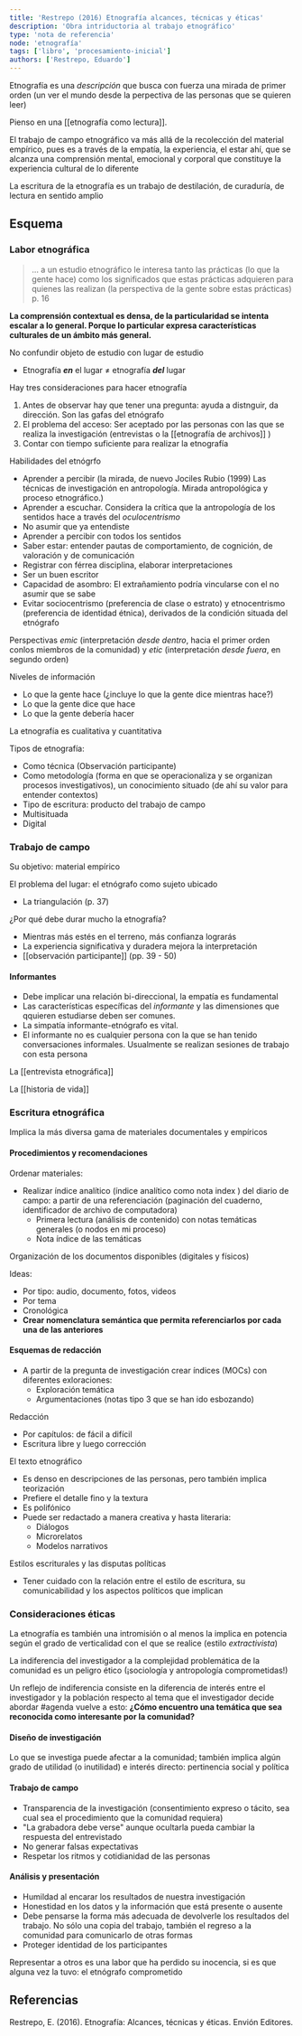 ```yaml
---
title: 'Restrepo (2016) Etnografía alcances, técnicas y éticas'
description: 'Obra intriductoria al trabajo etnográfico'
type: 'nota de referencia'
node: 'etnografía'
tags: ['libro', 'procesamiento-inicial']
authors: ['Restrepo, Eduardo']
---
```


Etnografía es una *descripción* que busca con fuerza una mirada de primer orden (un ver el mundo desde la perpectiva de las personas que se quieren leer)

Pienso en una [[etnografía como lectura]].

El trabajo de campo etnográfico va más allá de la recolección del material empírico, pues es a través de la empatía, la experiencia, el estar ahí, que se alcanza una comprensión mental, emocional y corporal que constituye la experiencia cultural de lo diferente

La escritura de la etnografía es un trabajo de destilación, de curaduría, de lectura en sentido amplio

## Esquema

### Labor etnográfica
> ... a un estudio etnográfico le interesa tanto las prácticas (lo que la gente hace) como los significados que estas prácticas adquieren para quienes las realizan (la perspectiva de la gente sobre estas prácticas) p. 16

**La comprensión contextual es densa, de la particularidad se intenta escalar a lo general. Porque lo particular expresa características culturales de un ámbito más general.**

No confundir objeto de estudio con lugar de estudio

- Etnografía ***en*** el lugar ≠ etnografía ***del*** lugar

Hay tres consideraciones para hacer etnografía

1. Antes de observar hay que tener una pregunta: ayuda a distnguir, da dirección. Son las gafas del etnógrafo
2. El problema del acceso: Ser aceptado por las personas con las que se realiza la investigación (entrevistas o la [[etnografía de archivos]] )
3. Contar con tiempo suficiente para realizar la etnografía


Habilidades del etnógrfo

- Aprender a percibir (la mirada, de nuevo Jociles Rubio (1999)  Las técnicas de investigación en antropología. Mirada antropológica y proceso etnográfico.)
- Aprender a escuchar. Considera la crítica que la antropología de los sentidos hace a través del *oculocentrismo*
- No asumir que ya entendiste
- Aprender a percibir con todos los sentidos
- Saber estar: entender pautas de comportamiento, de cognición, de valoración y de comunicación
- Registrar con férrea disciplina, elaborar interpretaciones
- Ser un buen escritor
- Capacidad de asombro: El extrañamiento podría vincularse con el no asumir que se sabe
- Evitar sociocentrismo (preferencia de clase o estrato) y etnocentrismo (preferencia de identidad étnica), derivados de la condición situada del etnógrafo


Perspectivas *emic* (interpretación *desde dentro*, hacia el primer orden conlos miembros de la comunidad) y *etic* (interpretación *desde fuera*, en segundo orden)

Niveles de información
- Lo que la gente hace (¿incluye lo que la gente dice mientras hace?)
- Lo que la gente dice que hace
- Lo que la gente debería hacer

La etnografía es cualitativa y cuantitativa

Tipos de etnografía:
- Como técnica (Observación participante)
- Como metodología (forma en que se operacionaliza y se organizan procesos investigativos), un conocimiento situado (de ahí su valor para entender contextos)
- Tipo de escritura: producto del trabajo de campo
- Multisituada
- Digital


###  Trabajo de campo

Su objetivo: material empírico

El problema del lugar: el etnógrafo como sujeto ubicado
-  La triangulación (p. 37)

¿Por qué debe durar mucho la etnografía?

-  Mientras más estés en el terreno, más confianza lograrás
-  La experiencia significativa y duradera mejora la interpretación
-  [[observación participante]] (pp. 39 - 50)

#### Informantes
-  Debe implicar una relación bi-direccional, la empatía es fundamental
-  Las características específicas del *informante* y las dimensiones que qquieren estudiarse deben ser comunes. 
-  La simpatía informante-etnógrafo es vital. 
-  El informante no es cualquier persona con la que se han tenido conversaciones informales. Usualmente se realizan sesiones de trabajo con esta persona

La [[entrevista etnográfica]]

La [[historia de vida]]

###  Escritura etnográfica

Implica la más diversa gama de materiales documentales y empíricos

#### Procedimientos y recomendaciones

Ordenar materiales:

- Realizar índice analítico (índice analítico como nota index ) del diario de campo: a partir de una referenciación (paginación del cuaderno, identificador de archivo de computadora)
	- Primera lectura (análisis de contenido) con notas temáticas generales (o nodos en mi proceso)
	- Nota índice de las temáticas

Organización de los documentos disponibles (digitales y físicos)

Ideas:
- Por tipo: audio, documento, fotos, videos
- Por tema
- Cronológica
- **Crear nomenclatura semántica que permita referenciarlos por cada una de las anteriores**

#### Esquemas de redacción

- A partir de la pregunta de investigación crear índices (MOCs) con diferentes exloraciones:
	- Exploración temática
	- Argumentaciones (notas tipo 3 que se han ido esbozando)

Redacción

- Por capítulos: de fácil a difícil
- Escritura libre y luego corrección

 El texto etnográfico
 
- Es denso en descripciones de las personas, pero también implica teorización
- Prefiere el detalle fino y la textura
- Es polifónico
- Puede ser redactado a manera creativa y hasta literaria:
	- Diálogos
	- Microrelatos
	- Modelos narrativos

Estilos escriturales y las disputas políticas

- Tener cuidado con la relación entre el estilo de escritura, su comunicabilidad y los aspectos políticos que implican

### Consideraciones éticas

La etnografía es también una intromisión o al menos la implica en potencia según el grado de verticalidad con el que se realice (estilo *extractivista*)

La indiferencia del investigador a la complejidad problemática de la comunidad es un peligro ético (¡sociología y antropología comprometidas!)

Un reflejo de indiferencia consiste en la diferencia de interés entre el investigador y la población respecto al tema que el investigador decide abordar #agenda vuelve a esto: **¿Cómo encuentro una temática que sea reconocida como interesante por la comunidad?**

#### Diseño de investigación

Lo que se investiga puede afectar a la comunidad; también implica algún grado de utilidad (o inutilidad) e interés directo: pertinencia social y política

#### Trabajo de campo

- Transparencia de la investigación (consentimiento expreso o tácito, sea cual sea el procedimiento que la comunidad requiera)
- "La grabadora debe verse" aunque ocultarla pueda cambiar la respuesta del entrevistado
- No  generar  falsas  expectativas
- Respetar  los  ritmos  y  cotidianidad de las personas

#### Análisis y presentación

- Humildad al encarar los resultados de nuestra investigación
- Honestidad en los datos y la información que está presente o ausente
- Debe  pensarse  la  forma  más  adecuada de devolverle los resultados del trabajo. No sólo una copia del trabajo, también el regreso a la comunidad para comunicarlo de otras formas
- Proteger identidad de los participantes
	
Representar a otros es una labor que ha perdido su inocencia, si es que alguna vez la tuvo: el etnógrafo comprometido

## Referencias

Restrepo, E. (2016). Etnografía: Alcances, técnicas y éticas. Envión Editores.